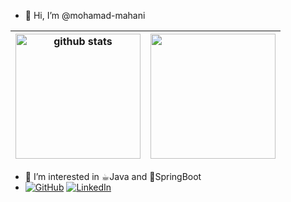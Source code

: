 - 👋 Hi, I’m @mohamad-mahani 

|<a href="https://github.com/mohamad-mahani"><img src="https://github-readme-stats.vercel.app/api?username=mohamad-mahani&show_icons=true&include_all_commits=true&theme=dark&hide_border=false" alt="github stats" style="max-width: 100%;height: 200px;" /></a> | <a href="https://github.com/mohamad-mahani"><img src="https://github-readme-stats.vercel.app/api/top-langs/?username=mohamad-mahani&layout=compact&theme=dark&hide_border=false" style="max-width: 100%;height: 200px;" /></a> |
| - | - |

- 👀 I’m interested in ☕︎Java and 🍃SpringBoot
- <a href="https://github.com/mohamad-mahani"><img src="imgs/github.svg" alt="GitHub"></a> <a href="https://www.linkedin.com/in/mohamad-mahani"><img src="imgs/linkedin.svg" alt="LinkedIn"></a>
